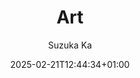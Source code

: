 ---
title: 'Art'
description: (Galery description)
date: '2025-02-21T12:44:34+01:00'
draft: false
author: "Suzuka Ka"
menus: "main"
# categories: ["nature"]
# weight: 3
# params:
#   private: false
#   featured: false
#   featured_image: azzedine-rouichi-ZS_XuDZmxpM-unsplash.jpg
#   theme: dark
#   sort_order: desc
#   sort_by: Name # Exif.Date
# resources:
#   - src: azzedine-rouichi-ZS_XuDZmxpM-unsplash.jpg
#     params:
#       cover: true

# title – title of the album, shown in the album list and on the album page.
# date – album date, used for sorting (newest first).
# description – description shown on the album page. Rendered as markdown to enable adding links and some formatting.
# weight – can be used to adjust sort order.
# params.featured_image – name of the image file used for the album thumbnail. If not set, the first image which contains feature in its filename is used, otherwise the first image in the album.
# params.private – if set to true, this album is not shown in the album overview and is excluded from RSS feeds.
# params.featured – if set to true, this album is featured on the homepage (even if private).
# params.sort_by – property used for sorting images in an album. Default is Name (filename), but can also be Date.
# params.sort_order – sort order. Default is asc.
# params.theme – color theme for this page. Defaults to defaultTheme from configuration.
---